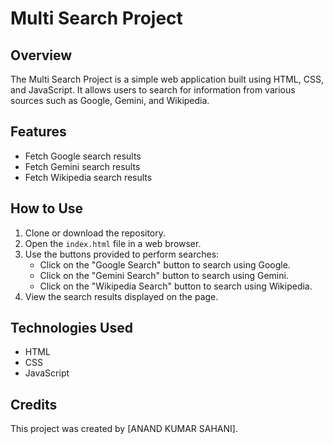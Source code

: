# Multi Search Project

## Overview
The Multi Search Project is a simple web application built using HTML, CSS, and JavaScript. It allows users to search for information from various sources such as Google, Gemini, and Wikipedia.

## Features
- Fetch Google search results
- Fetch Gemini search results
- Fetch Wikipedia search results

## How to Use
1. Clone or download the repository.
2. Open the `index.html` file in a web browser.
3. Use the buttons provided to perform searches:
    - Click on the "Google Search" button to search using Google.
    - Click on the "Gemini Search" button to search using Gemini.
    - Click on the "Wikipedia Search" button to search using Wikipedia.
4. View the search results displayed on the page.

## Technologies Used
- HTML
- CSS
- JavaScript

## Credits
This project was created by [ANAND KUMAR SAHANI].
